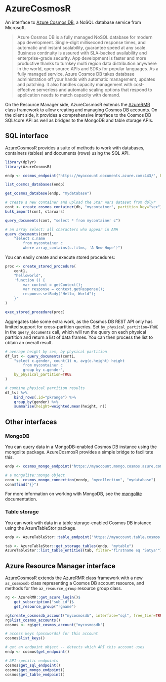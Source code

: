 # AzureCosmosR

An interface to [Azure Cosmos DB](https://azure.microsoft.com/en-us/services/cosmos-db/), a NoSQL database service from Microsoft.

> Azure Cosmos DB is a fully managed NoSQL database for modern app development. Single-digit millisecond response times, and automatic and instant scalability, guarantee speed at any scale. Business continuity is assured with SLA-backed availability and enterprise-grade security. App development is faster and more productive thanks to turnkey multi region data distribution anywhere in the world, open source APIs and SDKs for popular languages. As a fully managed service, Azure Cosmos DB takes database administration off your hands with automatic management, updates and patching. It also handles capacity management with cost-effective serverless and automatic scaling options that respond to application needs to match capacity with demand.

On the Resource Manager side, AzureCosmosR extends the [AzureRMR](https://cran.r-project.org/package=AzureRMR) class framework to allow creating and managing Cosmos DB accounts. On the client side, it provides a comprehensive interface to the Cosmos DB SQL/core API as well as bridges to the MongoDB and table storage APIs.

## SQL interface

AzureCosmosR provides a suite of methods to work with databases, containers (tables) and documents (rows) using the SQL API.

```r
library(dplyr)
library(AzureCosmosR)

endp <- cosmos_endpoint("https://myaccount.documents.azure.com:443/", key="mykey")

list_cosmos_databases(endp)

get_cosmos_database(endp, "mydatabase")

# create a new container and upload the Star Wars dataset from dplyr
cont <- create_cosmos_container(db, "mycontainer", partition_key="sex")
bulk_import(cont, starwars)

query_documents(cont, "select * from mycontainer c")

# an array select: all characters who appear in ANH
query_documents(cont1,
    "select c.name
        from mycontainer c
        where array_contains(c.films, 'A New Hope')")
```

You can easily create and execute stored procedures:

```r
proc <- create_stored_procedure(
    cont1,
    "helloworld",
    'function () {
        var context = getContext();
        var response = context.getResponse();
        response.setBody("Hello, World");
    }'
)

exec_stored_procedure(proc)
```

Aggregates take some extra work, as the Cosmos DB REST API only has limited support for cross-partition queries. Set `by_physical_partition=TRUE` in the `query_documents` call, which will run the query on each physical partition and return a list of data frames. You can then process the list to obtain an overall result.

```r
# average height by sex, by physical partition
df_lst <- query_documents(cont1,
    "select c.gender, count(1) n, avg(c.height) height
        from mycontainer c
        group by c.gender",
    by_physical_partition=TRUE
)

# combine physical partition results
df_lst %>%
    bind_rows(.id="pkrange") %>%
    group_by(gender) %>%
    summarise(height=weighted.mean(height, n))
```

## Other interfaces

### MongoDB

You can query data in a MongoDB-enabled Cosmos DB instance using the mongolite package. AzureCosmosR provides a simple bridge to facilitate this.

```r
endp <- cosmos_mongo_endpoint("https://myaccount.mongo.cosmos.azure.com:443/", key="mykey")

# a mongolite::mongo object
conn <- cosmos_mongo_connection(mendp, "mycollection", "mydatabase")
conn$find("{}")
```

For more information on working with MongoDB, see the [mongolite](https://jeroen.github.io/mongolite/) documentation.

### Table storage

You can work with data in a table storage-enabled Cosmos DB instance using the AzureTableStor package.

```r
endp <- AzureTableStor::table_endpoint("https://myaccount.table.cosmos.azure.com:443/", key="mykey")

tab <- AzureTableStor::get_storage_tables(endp, "mytable")
AzureTableStor::list_table_entities(tab, filter="firstname eq 'Satya'")
```

## Azure Resource Manager interface

AzureCosmosR extends the AzureRMR class framework with a new `az_cosmosdb` class representing a Cosmos DB account resource, and methods for the `az_resource_group` resource group class.

```r
rg <- AzureRMR::get_azure_login()$
    get_subscription("sub_id")$
    get_resource_group("rgname")

rg$create_cosmosdb_account("mycosmosdb", interface="sql", free_tier=TRUE)
rg$list_cosmos_accounts()
cosmos <- rg$get_cosmos_account("mycosmosdb")

# access keys (passwords) for this account
cosmos$list_keys()

# get an endpoint object -- detects which API this account uses
endp <- cosmos$get_endpoint()

# API-specific endpoints
cosmos$get_sql_endpoint()
cosmos$get_mongo_endpoint()
cosmos$get_table_endpoint()
```
